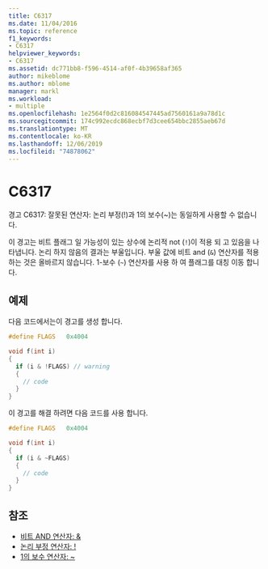 ```yaml
---
title: C6317
ms.date: 11/04/2016
ms.topic: reference
f1_keywords:
- C6317
helpviewer_keywords:
- C6317
ms.assetid: dc771bb8-f596-4514-af0f-4b39658af365
author: mikeblome
ms.author: mblome
manager: markl
ms.workload:
- multiple
ms.openlocfilehash: 1e2564f0d2c816084547445ad7560161a9a78d1c
ms.sourcegitcommit: 174c992ecdc868ecbf7d3cee654bbc2855aeb67d
ms.translationtype: MT
ms.contentlocale: ko-KR
ms.lasthandoff: 12/06/2019
ms.locfileid: "74878062"
---
```

# <a name="c6317"></a>C6317
경고 C6317: 잘못된 연산자: 논리 부정(!)과 1의 보수(~)는 동일하게 사용할 수 없습니다.

 이 경고는 비트 플래그 일 가능성이 있는 상수에 논리적 not (`!`)이 적용 되 고 있음을 나타냅니다. 논리 하지 않음의 결과는 부울입니다. 부울 값에 비트 and (`&`) 연산자를 적용 하는 것은 올바르지 않습니다. 1-보수 (`~`) 연산자를 사용 하 여 플래그를 대칭 이동 합니다.

## <a name="example"></a>예제
 다음 코드에서는이 경고를 생성 합니다.

```cpp
#define FLAGS   0x4004

void f(int i)
{
  if (i & !FLAGS) // warning
  {
    // code
  }
}
```

 이 경고를 해결 하려면 다음 코드를 사용 합니다.

```cpp
#define FLAGS   0x4004

void f(int i)
{
  if (i & ~FLAGS)
  {
    // code
  }
}
```

## <a name="see-also"></a>참조

- [비트 AND 연산자: &](/cpp/cpp/bitwise-and-operator-amp)
- [논리 부정 연산자: !](/cpp/cpp/logical-negation-operator-exclpt)
- [1의 보수 연산자: ~](/cpp/cpp/one-s-complement-operator-tilde)
